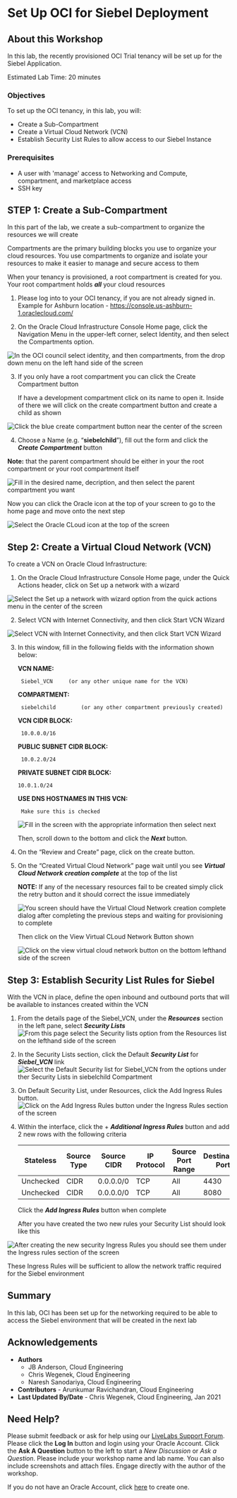 # Set Up OCI for Siebel Deployment

## About this Workshop

In this lab, the recently provisioned OCI Trial tenancy will be set up for the Siebel Application.


Estimated Lab Time: 20 minutes

### Objectives

To set up the OCI tenancy, in this lab, you will:
*   Create a Sub-Compartment
*   Create a Virtual Cloud Network (VCN)
*   Establish Security List Rules to allow access to our Siebel Instance

### Prerequisites
* A user with 'manage' access to Networking and Compute, compartment, and marketplace access
* SSH key


## **STEP 1**: Create a Sub-Compartment

In this part of the lab, we create a sub-compartment to organize the resources we will create

Compartments are the primary building blocks you use to organize your cloud resources. You use compartments to organize and isolate your resources to make it easier to manage and secure access to them

When your tenancy is provisioned, a root compartment is created for you. Your root compartment holds ***all*** your cloud resources

1.  Please log into to your OCI tenancy, if you are not already signed in. Example for Ashburn location - https://console.us-ashburn-1.oraclecloud.com/

2.  On the Oracle Cloud Infrastructure Console Home page, click the Navigation Menu   in the upper-left corner, select Identity, and then select the Compartments option.

![In the OCI council select identity, and then compartments, from the drop down menu on the left hand side of the screen](./images/1.22.png " ")

3.	If you only have a root compartment you can click the Create Compartment button

    If have a development compartment click on its name to open it. Inside of there we will click on the create compartment button and create a child as shown

![Click the blue create compartment button near the center of the screen](./images/my_compartment.png " ")




4.	Choose a Name (e.g. “**siebelchild**”), fill out the form and click the ***Create Compartment*** button

  **Note:** that the parent compartment should be either in your the root compartment or your root compartment itself

![Fill in the desired name, decription, and then select the parent compartment you want](./images/1.23.png " ")

  Now you can click the Oracle icon at the top of your screen to go to the home page and move onto the next step

![Select the Oracle CLoud icon at the top of the screen](./images/home.png " ")


##  **Step 2:**  Create a Virtual Cloud Network (VCN)

To create a VCN on Oracle Cloud Infrastructure:

1. On the Oracle Cloud Infrastructure Console Home page, under the Quick Actions header, click on Set up a network with a wizard

![Select the Set up a network with wizard option from the quick actions menu in the center of the screen](./images/2.11.png " ")

2.	Select VCN with Internet Connectivity, and then click Start VCN Wizard

![Select VCN with Internet Connectivity, and then click Start VCN Wizard](./images/2.2.png " ")

3. In this window, fill in the following fields with the information shown below:

    **VCN NAME:**

        Siebel_VCN     (or any other unique name for the VCN)

    **COMPARTMENT:**

        siebelchild        (or any other compartment previously created)

    **VCN CIDR BLOCK:**

        10.0.0.0/16

    **PUBLIC SUBNET CIDR BLOCK:**

        10.0.2.0/24

    **PRIVATE SUBNET CIDR BLOCK:**

       10.0.1.0/24

    **USE DNS HOSTNAMES IN THIS VCN:**

        Make sure this is checked

    ![Fill in the screen with the appropriate information then select next](./images/2.33.png " ")

    Then, scroll down to the bottom and click the ***Next*** button.

4.	On the “Review and Create” page, click on the create button.



5. On the “Created Virtual Cloud Network” page wait until you see ***Virtual Cloud Network creation complete*** at the top of the list

    **NOTE:** If any of the necessary resources fail to be created simply click the retry button and it should correct the issue immediately

    ![You screen should have the Virtual Cloud Network creation complete dialog after completing the previous steps and waiting for provisioning to complete](./images/2.44.png " ")

    Then click on the View Virtual CLoud Network Button shown

    ![Click on the view virtual cloud network button on the bottom lefthand side of the screen](./images/2.5.png " ")


## **Step 3:**  Establish Security List Rules for Siebel

With the VCN in place, define the open inbound and outbound ports that will be available to instances created within the VCN

1.	From the details page of the Siebel_VCN, under the ***Resources*** section in the left pane, select ***Security Lists***
![From this page select the Security lists option from the Resources list on the lefthand side of the screen](./images/3.11.png " ")

2.	In the Security Lists section, click the Default ***Security List*** for ***Siebel_VCN*** link  
![Select the Default Security list for Siebel_VCN from the options under ther Security Lists in siebelchild Compartment](./images/3.22.png " ")

3.	On Default Security List, under Resources, click the Add Ingress Rules button.
![Click on the Add Ingress Rules button under the Ingress Rules section of the screen](./images/3.3.png " ")

4.   Within the interface, click the + ***Additional Ingress Rules*** button and add 2 new rows with the following criteria

        | Stateless | Source Type |	Source CIDR | IP Protocol | Source Port Range |	Destination Port |
        | --- | --- | --- | --- | --- | --- |
        | Unchecked | CIDR|	0.0.0.0/0 |	TCP | All |	4430 |
        | Unchecked | CIDR|	0.0.0.0/0 |	TCP | All |	8080 |

        Click the ***Add Ingress Rules***  button when complete

        After you have created the two new rules your Security List should look like this

![After creating the new security Ingress Rules you should see them under the Ingress rules section of the screen](./images/3.55.png " ")

These Ingress Rules will be sufficient to allow the network traffic required for the Siebel environment

## **Summary**

In this lab, OCI has been set up for the networking required to be able to access the Siebel environment that will be created in the next lab

## Acknowledgements
* **Authors**
  - JB Anderson, Cloud Engineering
  - Chris Wegenek, Cloud Engineering
  - Naresh Sanodariya, Cloud Engineering
* **Contributors** -  Arunkumar Ravichandran, Cloud Engineering
* **Last Updated By/Date** - Chris Wegenek, Cloud Engineering, Jan 2021

## Need Help?
Please submit feedback or ask for help using our [LiveLabs Support Forum](https://community.oracle.com/tech/developers/categories/migrate-saas-to-oci). Please click the **Log In** button and login using your Oracle Account. Click the **Ask A Question** button to the left to start a *New Discussion* or *Ask a Question*.  Please include your workshop name and lab name.  You can also include screenshots and attach files.  Engage directly with the author of the workshop.

If you do not have an Oracle Account, click [here](https://profile.oracle.com/myprofile/account/create-account.jspx) to create one.
